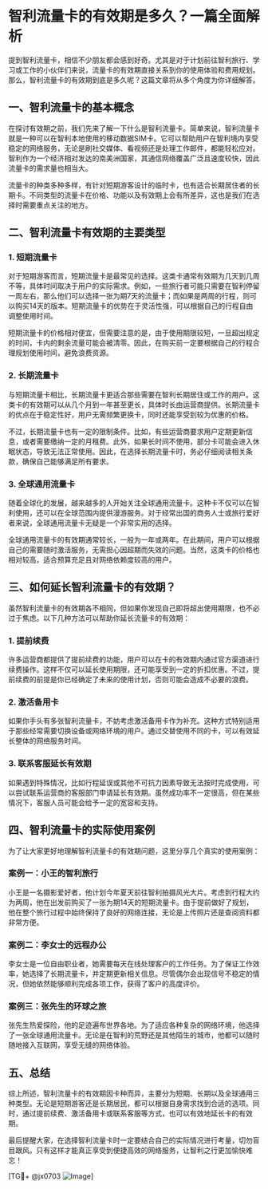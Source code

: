 # 智利流量卡的有效期是多久？一篇全面解析

提到智利流量卡，相信不少朋友都会感到好奇。尤其是对于计划前往智利旅行、学习或工作的小伙伴们来说，流量卡的有效期直接关系到你的使用体验和费用规划。那么，智利流量卡的有效期到底是多久呢？这篇文章将从多个角度为你详细解答。

## 一、智利流量卡的基本概念

在探讨有效期之前，我们先来了解一下什么是智利流量卡。简单来说，智利流量卡就是一种可以在智利本地使用的移动数据SIM卡。它可以帮助用户在智利境内享受稳定的网络服务，无论是刷社交媒体、看视频还是处理工作邮件，都能轻松应对。智利作为一个经济相对发达的南美洲国家，其通信网络覆盖广泛且速度较快，因此流量卡的需求量也相当大。

流量卡的种类多种多样，有针对短期游客设计的临时卡，也有适合长期居住者的长期卡。不同类型的流量卡在价格、功能以及有效期上会有所差异，这也是我们在选择时需要重点关注的地方。

## 二、智利流量卡有效期的主要类型

### 1. 短期流量卡

对于短期游客而言，短期流量卡是最常见的选择。这类卡通常有效期为几天到几周不等，具体时间取决于用户的实际需求。例如，一些旅行者可能只需要在智利停留一周左右，那么他们可以选择一张为期7天的流量卡；而如果是两周的行程，则可以购买14天的版本。短期流量卡的优势在于灵活性强，可以根据自己的行程自由调整使用时间。

短期流量卡的价格相对便宜，但需要注意的是，由于使用期限较短，一旦超出规定的时间，卡内的剩余流量可能会被清零。因此，在购买前一定要根据自己的行程合理规划使用时间，避免浪费资源。

### 2. 长期流量卡

与短期流量卡相比，长期流量卡更适合那些需要在智利长期居住或工作的用户。这类卡的有效期可以从几个月到一年甚至更长，具体时长由运营商提供。长期流量卡的优点在于稳定性好，用户无需频繁更换卡，同时还能享受到较为优惠的价格。

不过，长期流量卡也有一定的限制条件。比如，有些运营商要求用户定期更新信息，或者需要缴纳一定的月租费。此外，如果长时间不使用，部分卡可能会进入休眠状态，导致无法正常使用。因此，在选择长期流量卡时，务必仔细阅读相关条款，确保自己能够满足所有要求。

### 3. 全球通用流量卡

随着全球化的发展，越来越多的人开始关注全球通用流量卡。这种卡不仅可以在智利使用，还可以在全球范围内提供漫游服务。对于经常出国的商务人士或旅行爱好者来说，全球通用流量卡无疑是一个非常实用的选择。

全球通用流量卡的有效期通常较长，一般为一年或两年。在此期间，用户可以根据自己的需要随时激活服务，无需担心因超期而失效的问题。当然，这类卡的价格也相对较高，适合预算充足且对网络依赖度较高的用户。

## 三、如何延长智利流量卡的有效期？

虽然智利流量卡的有效期各不相同，但如果你发现自己即将超出使用期限，也不必过于焦虑。以下几种方法可以帮助你延长流量卡的有效期：

### 1. 提前续费

许多运营商都提供了提前续费的功能，用户可以在卡的有效期内通过官方渠道进行续费操作。这样不仅可以延长使用期限，还可能享受到一定的折扣优惠。不过，提前续费的前提是你已经确定了未来的使用计划，否则可能会造成不必要的浪费。

### 2. 激活备用卡

如果你手头有多张智利流量卡，不妨考虑激活备用卡作为补充。这种方式特别适用于那些经常需要切换设备或网络环境的用户。通过交替使用不同的卡，可以有效延长整体的网络服务时间。

### 3. 联系客服延长有效期

如果遇到特殊情况，比如行程延误或其他不可抗力因素导致无法按时完成使用，可以尝试联系运营商的客服部门申请延长有效期。虽然成功率不一定很高，但在某些情况下，客服人员可能会给予一定的宽容和支持。

## 四、智利流量卡的实际使用案例

为了让大家更好地理解智利流量卡的有效期问题，这里分享几个真实的使用案例：

### 案例一：小王的智利旅行

小王是一名摄影爱好者，他计划今年夏天前往智利拍摄风光大片。考虑到行程大约为两周，他在出发前购买了一张为期14天的短期流量卡。由于提前做好了规划，他在整个旅行过程中始终保持了良好的网络连接，无论是上传照片还是查阅资料都非常方便。

### 案例二：李女士的远程办公

李女士是一位自由职业者，她需要每天在线处理客户的工作任务。为了保证工作效率，她选择了长期流量卡，并定期更新相关信息。尽管偶尔会出现信号不稳定的情况，但她依然能够顺利完成各项工作，获得了客户的高度评价。

### 案例三：张先生的环球之旅

张先生热爱探险，他的足迹遍布世界各地。为了适应各种复杂的网络环境，他选择了一张全球通用流量卡。无论是在智利的荒野还是其他陌生的城市，他都可以随时随地接入互联网，享受无缝的网络体验。

## 五、总结

综上所述，智利流量卡的有效期因卡种而异，主要分为短期、长期以及全球通用三种类型。无论是短期游客还是长期居民，都可以根据自身需求找到合适的选项。同时，通过提前续费、激活备用卡或联系客服等方式，也可以有效地延长卡的有效期。

最后提醒大家，在选择智利流量卡时一定要结合自己的实际情况进行考量，切勿盲目跟风。只有这样才能真正享受到便捷高效的网络服务，让智利之行更加愉快难忘！

[TG💪+ @jx0703 ![Image](https://github.com/user-attachments/assets/dbca1d08-cadb-493c-b0ec-ad6f7a83f270)]
